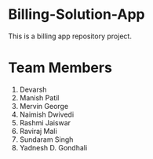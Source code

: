 # Billing-Solution-App
This is a billing app repository project.

# Team Members
1. Devarsh
2. Manish Patil
3. Mervin George
4. Naimish Dwivedi
5. Rashmi Jaiswar
6. Raviraj Mali
7. Sundaram Singh
8. Yadnesh D. Gondhali